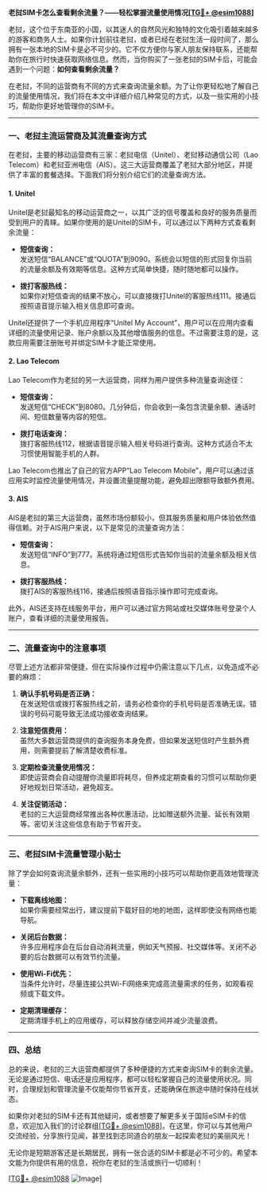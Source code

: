 **老挝SIM卡怎么查看剩余流量？——轻松掌握流量使用情况[[TG💪+ @esim1088](https://t.me/s/esim1088)]**

老挝，这个位于东南亚的小国，以其迷人的自然风光和独特的文化吸引着越来越多的游客和商务人士。如果你计划前往老挝，或者已经在老挝生活一段时间了，那么拥有一张本地的SIM卡是必不可少的。它不仅方便你与家人朋友保持联系，还能帮助你在旅行时快速获取网络信息。然而，当你购买了一张老挝的SIM卡后，可能会遇到一个问题：**如何查看剩余流量？**

在老挝，不同的运营商有不同的方式来查询流量余额。为了让你更轻松地了解自己的流量使用情况，我们将在本文中详细介绍几种常见的方式，以及一些实用的小技巧，帮助你更好地管理你的SIM卡。

---

### **一、老挝主流运营商及其流量查询方式**

在老挝，主要的移动运营商有三家：老挝电信（Unitel）、老挝移动通信公司（Lao Telecom）和老挝亚洲电信（AIS）。这三大运营商覆盖了老挝大部分地区，并提供了丰富的套餐选择。下面我们将分别介绍它们的流量查询方法。

#### **1. Unitel**
Unitel是老挝最知名的移动运营商之一，以其广泛的信号覆盖和良好的服务质量而受到用户的青睐。如果你使用的是Unitel的SIM卡，可以通过以下两种方式查看剩余流量：

- **短信查询：**  
  发送短信“BALANCE”或“QUOTA”到9090。系统会以短信的形式回复你当前的流量余额及有效期等信息。这种方式简单快捷，随时随地都可以操作。

- **拨打客服热线：**  
  如果你对短信查询的结果不放心，可以直接拨打Unitel的客服热线111。接通后按照语音提示输入相关信息即可查询。

Unitel还提供了一个手机应用程序“Unitel My Account”，用户可以在应用内查看详细的流量使用记录、账户余额以及其他增值服务的信息。不过需要注意的是，这款应用需要注册账号并绑定SIM卡才能正常使用。

#### **2. Lao Telecom**
Lao Telecom作为老挝的另一大运营商，同样为用户提供多种流量查询途径：

- **短信查询：**  
  发送短信“CHECK”到8080。几分钟后，你会收到一条包含流量余额、通话时间、短信数量等内容的短信。

- **拨打电话查询：**  
  拨打客服热线112，根据语音提示输入相关号码进行查询。这种方式适合不太习惯使用智能手机的人群。

Lao Telecom也推出了自己的官方APP“Lao Telecom Mobile”，用户可以通过该应用实时监控流量使用情况，并设置流量提醒功能，避免超出限额导致额外费用。

#### **3. AIS**
AIS是老挝的第三大运营商，虽然市场份额较小，但其服务质量和用户体验依然值得信赖。对于AIS用户来说，以下是常见的流量查询方法：

- **短信查询：**  
  发送短信“INFO”到777。系统将通过短信形式告知你当前的流量余额及相关信息。

- **拨打客服热线：**  
  拨打AIS的客服热线116，接通后按照语音指示操作即可完成查询。

此外，AIS还支持在线服务平台，用户可以通过官方网站或社交媒体账号登录个人账户，查看详细的流量使用报告。

---

### **二、流量查询中的注意事项**

尽管上述方法都非常便捷，但在实际操作过程中仍需注意以下几点，以免造成不必要的麻烦：

1. **确认手机号码是否正确：**  
   在发送短信或拨打客服热线之前，请务必检查你的手机号码是否准确无误。错误的号码可能导致无法成功接收查询结果。

2. **注意短信费用：**  
   虽然大多数运营商提供的查询服务本身免费，但如果发送短信时产生额外费用，则需要提前了解清楚收费标准。

3. **定期检查流量使用情况：**  
   即使运营商会自动提醒你流量即将耗尽，但养成定期查看的习惯可以帮助你更好地规划日常活动，避免超支。

4. **关注促销活动：**  
   老挝的三大运营商经常推出各种优惠活动，比如赠送额外流量、延长有效期等。密切关注这些信息有助于节省开支。

---

### **三、老挝SIM卡流量管理小贴士**

除了学会如何查询流量余额外，还有一些实用的小技巧可以帮助你更高效地管理流量：

- **下载离线地图：**  
  如果你需要经常出行，建议提前下载好目的地的地图，这样即使没有网络也能导航。

- **关闭后台数据：**  
  许多应用程序会在后台自动消耗流量，例如天气预报、社交媒体等。关闭不必要的后台数据可以有效节约流量。

- **使用Wi-Fi优先：**  
  当条件允许时，尽量连接公共Wi-Fi网络来完成高流量需求的任务，如观看视频或下载文件。

- **定期清理缓存：**  
  定期清理手机上的应用缓存，可以释放存储空间并减少流量浪费。

---

### **四、总结**

总的来说，老挝的三大运营商都提供了多种便捷的方式来查询SIM卡的剩余流量。无论是通过短信、电话还是应用程序，都可以轻松掌握自己的流量使用状况。同时，合理规划和管理流量不仅能帮你节省开支，还能确保在旅途中随时保持在线状态。

如果你对老挝的SIM卡还有其他疑问，或者想要了解更多关于国际eSIM卡的信息，欢迎加入我们的讨论群组[[TG💪+ @esim1088](https://t.me/s/esim1088)]。在这里，你可以与其他用户交流经验，分享旅行见闻，甚至找到志同道合的朋友一起探索老挝的美丽风光！

无论你是短期游客还是长期居民，拥有一张合适的SIM卡都是必不可少的。希望本文能为你提供有用的信息，祝你在老挝的生活或旅行一切顺利！

[[TG💪+ @esim1088](https://t.me/s/esim1088) ![Image](https://i.postimg.cc/4NQfJmqS/Snipaste-2025-05-13-00-14-12.png)]